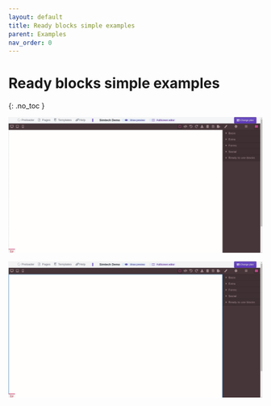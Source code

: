 ```yaml
---
layout: default
title: Ready blocks simple examples
parent: Examples
nav_order: 0
---
```


# Ready blocks simple examples
{: .no_toc }


<span class="doc_image" id="readyone" onclick="showModal(this.getAttribute('id'))">![readyone](/assets/images/examples/readyone.gif)</span>

<span class="doc_image" id="readytwo" onclick="showModal(this.getAttribute('id'))">![readytwo](/assets/images/examples/readytwo.gif)</span>
